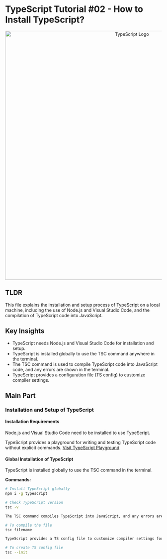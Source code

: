 # TypeScript Tutorial #02 - How to Install TypeScript?

<p align="center">
  <img src="https://cdn.educba.com/academy/wp-content/uploads/2019/03/How-to-Install-Typescript-2.jpg" alt="TypeScript Logo" width="800"/>
</p>

## TLDR

This file explains the installation and setup process of TypeScript on a local machine, including the use of Node.js and Visual Studio Code, and the compilation of TypeScript code into JavaScript.

## Key Insights

- TypeScript needs Node.js and Visual Studio Code for installation and setup.
- TypeScript is installed globally to use the TSC command anywhere in the terminal.
- The TSC command is used to compile TypeScript code into JavaScript code, and any errors are shown in the terminal.
- TypeScript provides a configuration file (TS config) to customize compiler settings.

## Main Part

### Installation and Setup of TypeScript

#### Installation Requirements

Node.js and Visual Studio Code need to be installed to use TypeScript.

TypeScript provides a playground for writing and testing TypeScript code without explicit commands.
[Visit TypeScript Playground](https://www.typescriptlang.org/play#code%2FDYUwLgBAtiDOsEMDmIBcswCcCWA7JAvAEQASIwwA9gDQQAqAngA5wDGOTYAdFwIREAoVpVyxKoLlSQAKGPGQgAlEA)

#### Global Installation of TypeScript

TypeScript is installed globally to use the TSC command in the terminal.

**Commands:**
```bash
# Install TypeScript globally
npm i -g typescript

# Check TypeScript version
tsc -v

The TSC command compiles TypeScript into JavaScript, and any errors are displayed in the terminal.

# To compile the file
tsc filename

TypeScript provides a TS config file to customize compiler settings for project requirements.

# To create TS config file
tsc --init




